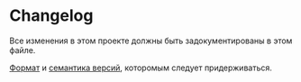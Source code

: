 # Changelog
Все изменения в этом проекте должны быть задокументированы в этом файле.

[Формат](https://keepachangelog.com/en/1.0.0/) и [семантика версий](https://semver.org/lang/ru/),
которомым следует придерживаться.
